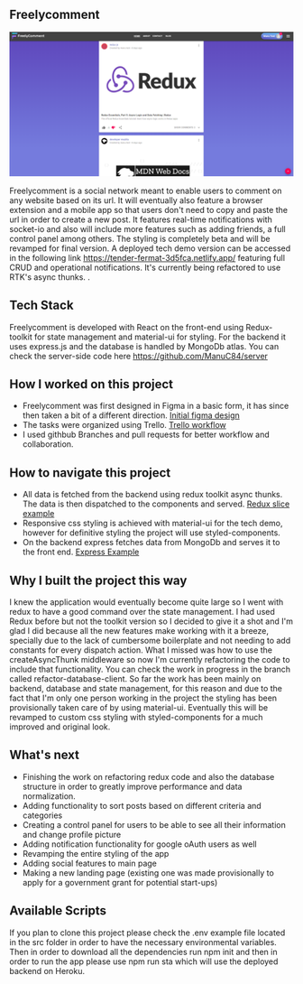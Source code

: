 ## Freelycomment
![Test Image 1](https://raw.githubusercontent.com/ManuC84/portfolio_website/master/public/images/freelycomment-gh.png)

Freelycomment is a social network meant to enable users to comment on any website based on its url. It will eventually also feature a browser extension and a mobile app so that users don't need to copy and paste the url in order to create a new post. It features real-time notifications with socket-io and also will include more features such as adding friends, a full control panel among others. The styling is completely beta and will be revamped for final version. A deployed tech demo version can be accessed in the following link https://tender-fermat-3d5fca.netlify.app/ featuring full CRUD and operational notifications. It's currently being refactored to use RTK's async thunks. .


## Tech Stack
Freelycomment is developed with React on the front-end using Redux-toolkit for state management and material-ui for styling. For the backend it uses express.js and the database is handled by MongoDb atlas. You can check the server-side code here https://github.com/ManuC84/server

## How I worked on this project
* Freelycomment was first designed in Figma in a basic form, it has since then taken a bit of a different direction. [Initial figma design](https://imgur.com/LMh9XOz)
* The tasks were organized using Trello. [Trello workflow](https://imgur.com/xFHgFA1)
* I used githbub Branches and pull requests for better workflow and collaboration.

## How to navigate this project
* All data is fetched from the backend using redux toolkit async thunks. The data is then dispatched to the components and served. [Redux slice example](https://imgur.com/IWa2ILl)
* Responsive css styling is achieved with material-ui for the tech demo, however for definitive styling the project will use styled-components. 
* On the backend express fetches data from MongoDb and serves it to the front end. [Express Example](https://imgur.com/U46qf7P)

## Why I built the project this way

I knew the application would eventually become quite large so I went with redux to have a good command over the state management. I had used Redux before but not the toolkit version so I decided to give it a shot and I'm glad I did because all the new features make working with it a breeze, specially due to the lack of cumbersome boilerplate and not needing to add constants for every dispatch action. What I missed was how to use the createAsyncThunk middleware so now I'm currently refactoring the code to include that functionality. You can check the work in progress in the branch called refactor-database-client. So far the work has been mainly on backend, database and state management, for this reason and due to the fact that I'm only one person working in the project the styling has been provisionally taken care of by using material-ui. Eventually this will be revamped to custom css styling with styled-components for a much improved and original look.

## What's next

* Finishing the work on refactoring redux code and also the database structure in order to greatly improve performance and data normalization.
* Adding functionality to sort posts based on different criteria and categories
* Creating a control panel for users to be able to see all their information and change profile picture
* Adding notification functionality for google oAuth users as well
* Revamping the entire styling of the app
* Adding social features to main page
* Making a new landing page (existing one was made provisionally to apply for a government grant for potential start-ups)

## Available Scripts

If you plan to clone this project please check the .env example file located in the src folder in order to have the necessary environmental variables. Then in order to download all the dependencies run npm init and then in order to run the app please use npm run sta which will use the deployed backend on Heroku. 
